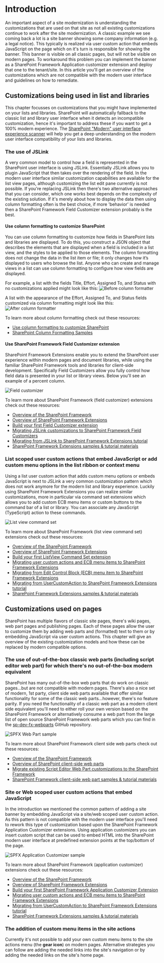# Introduction

An important aspect of a site modernization is understanding the customizations that are used on that site as not all existing customizations continue to work after the site modernization. A classic example we see coming back a lot is a site banner showing some company information (e.g. a legal notice). This typically is realized via user custom action that embeds JavaScript on the page which on it's turn is responsible for showing the banner. This banner is visible on all classic pages, but will not be visible on modern pages. To workaround this problem you can implement the banner as a SharePoint Framework Application customizer extension and deploy that one to the tenant/site. In this article you'll get an overview of the customizations which are not compatible with the modern user interface and guidelines on how to remediate.

## Customizations being used in list and libraries

This chapter focusses on customizations that you might have implemented on your lists and libraries. SharePoint will automatically fallback to the classic list and library user interface when it detects an incompatible customization, hence it's important to address these if you want to get a 100% modern experience. The [SharePoint "Modern" user interface experience scanner](https://github.com/SharePoint/PnP-Tools/tree/master/Solutions/SharePoint.UIExperience.Scanner) will help you get a deep understanding on the modern user interface compatibility of your lists and libraries.

### The use of JSLink

A very common model to control how a field is represented in the SharePoint user interface is using JSLink. Essentially JSLink allows you to plugin JavaScript that then takes over the rendering of the field. In the modern user interface similar customization capabilities are available for the list view pages, although customizing the list edit pane currently is not possible. If you're replacing JSLink then there's two alternative approaches that you can consider, which one works best depends on the complexity of the existing solution. If it's merely about how to display the data then using column formatting often is the best choice, if more 'behavior' is needed then a SharePoint Framework Field Customizer extension probably is the best.

#### Use column formatting to customize SharePoint

You can use column formatting to customize how fields in SharePoint lists and libraries are displayed. To do this, you construct a JSON object that describes the elements that are displayed when a field is included in a list view, and the styles to be applied to those elements. The column formatting does not change the data in the list item or file; it only changes how it’s displayed to users who browse the list. Anyone who can create and manage views in a list can use column formatting to configure how view fields are displayed.

For example, a list with the fields Title, Effort, Assigned To, and Status with no customizations applied might look like this:
![Before column formatter](media/modernize/sp-columnformatting-none.png)

A list with the appearance of the Effort, Assigned To, and Status fields customized via column formatting might look like this:
![After column formatter](media/modernize/sp-columnformatting-all.png)

To learn more about column formatting check out these resources:

- [Use column formatting to customize SharePoint](https://docs.microsoft.com/en-us/sharepoint/dev/declarative-customization/column-formatting)
- [SharePoint Column Formatting Samples](https://github.com/SharePoint/sp-dev-column-formatting)

#### Use SharePoint Framework Field Customizer extension

SharePoint Framework Extensions enable you to extend the SharePoint user experience within modern pages and document libraries, while using the familiar SharePoint Framework tools and libraries for client-side development. Specifically Field Customizers allow you fully control how field data is presented in your list or library views. Below you'll see an example of a percent column.

![Field customizer](media/modernize/spfx-field-customizer-percent-field-graphic.png)

To learn more about SharePoint Framework (field customizer) extensions check out these resources:

- [Overview of the SharePoint Framework](https://docs.microsoft.com/en-us/sharepoint/dev/spfx/sharepoint-framework-overview)
- [Overview of SharePoint Framework Extensions](https://docs.microsoft.com/en-us/sharepoint/dev/spfx/extensions/overview-extensions)
- [Build your first Field Customizer extension](https://docs.microsoft.com/en-us/sharepoint/dev/spfx/extensions/get-started/building-simple-field-customizer)
- [Migrating JSLink customizations to SharePoint Framework Field Customizers](https://docs.microsoft.com/en-us/sharepoint/dev/spfx/extensions/guidance/migrate-jslink-to-spfx-extensions)
- [Migrating from JSLink to SharePoint Framework Extensions tutorial](https://docs.microsoft.com/en-us/sharepoint/dev/spfx/extensions/guidance/migrate-from-jslink-to-spfx-extensions)
- [SharePoint Framework Extensions samples & tutorial materials](https://github.com/SharePoint/sp-dev-fx-extensions)

### List scoped user custom actions that embed JavaScript or add custom menu options in the list ribbon or context menu

Using a list user custom action that adds custom menu options or embeds JavaScript is next to JSLink a very common customization pattern which does not work anymore for the modern list and library experience. Luckily using SharePoint Framework Extensions you can realize similar customizations, more in particular via command set extensions which allows you to add custom ECB menu items or custom buttons to the command bar of a list or library. You can associate any JavaScript (TypeScript) action to these commands.

![List view command set](media/modernize/spfx-listview-commandset-doc-select.png)

To learn more about SharePoint Framework (list view command set) extensions check out these resources:

- [Overview of the SharePoint Framework](https://docs.microsoft.com/en-us/sharepoint/dev/spfx/sharepoint-framework-overview)
- [Overview of SharePoint Framework Extensions](https://docs.microsoft.com/en-us/sharepoint/dev/spfx/extensions/overview-extensions)
- [Build your first ListView Command Set extension](https://docs.microsoft.com/en-us/sharepoint/dev/spfx/extensions/get-started/building-simple-cmdset-with-dialog-api)
- [Migrating user custom actions and ECB menu items to SharePoint Framework Extensions](https://docs.microsoft.com/en-us/sharepoint/dev/spfx/extensions/guidance/migrate-user-customactions-to-spfx-extensions)
- [Migrating from Edit Control Block (ECB) menu item to SharePoint Framework Extensions](https://docs.microsoft.com/en-us/sharepoint/dev/spfx/extensions/guidance/migrate-from-ecb-to-spfx-extensions)
- [Migrating from UserCustomAction to SharePoint Framework Extensions tutorial](https://docs.microsoft.com/en-us/sharepoint/dev/spfx/extensions/guidance/migrate-from-usercustomactions-to-spfx-extensions)
- [SharePoint Framework Extensions samples & tutorial materials](https://github.com/SharePoint/sp-dev-fx-extensions)

## Customizations used on pages

SharePoint has multiple flavors of classic site pages, there's wiki pages, web part pages and publishing pages. Each of these pages allow the user to customize them by adding web parts and (formatted) text to them or by embedding JavaScript via user custom actions. This chapter will give an overview of the existing customization models and how these can be replaced by modern compatible options.

### The use of out-of-the-box classic web parts (including script editor web part) for which there's no out-of-the-box modern equivalent

SharePoint has many out-of-the-box web parts that do work on classic pages...but are not compatible with modern pages. There's also a nice set of modern, 1st party, client side web parts available that offer similar functionality for some of the classic web parts...however, there's no feature parity. If you need the functionality of a classic web part as a modern client side equivalent you'll need to either roll your own version based on the SharePoint Framework or alternatively consume a web part from the large list of open source SharePoint Framework web parts which you can find in the [sp-dev-fx-webparts](https://github.com/SharePoint/sp-dev-fx-webparts) GitHub repository.

![SPFX Web Part sample](media/modernize/spfx-react-image-magnifier.gif)

To learn more about SharePoint Framework client side web parts check out these resources:

- [Overview of the SharePoint Framework](https://docs.microsoft.com/en-us/sharepoint/dev/spfx/sharepoint-framework-overview)
- [Overview of SharePoint client-side web parts](https://docs.microsoft.com/en-us/sharepoint/dev/spfx/web-parts/overview-client-side-web-parts)
- [Migrate existing Script Editor Web Part customizations to the SharePoint Framework](https://docs.microsoft.com/en-us/sharepoint/dev/spfx/web-parts/guidance/migrate-script-editor-web-part-customizations)
- [SharePoint Framework client-side web part samples & tutorial materials](https://github.com/SharePoint/sp-dev-fx-webparts)

### Site or Web scoped user custom actions that embed JavaScript

In the introduction we mentioned the common pattern of adding a site banner by embedding JavaScript via a site/web scoped user custom action. As this pattern is not compatible with the modern user interface you'll need to rework this type of customization based upon the SharePoint Framework Application Customizer extensions. Using application customizers you can insert custom script that can be used to embed HTML into the SharePoint modern user interface at predefined extension points at the top/bottom of the page.

![SPFX Application Customizer sample](media/modernize/spfx-application-customizer-sample.png)

To learn more about SharePoint Framework (application customizer) extensions check out these resources:

- [Overview of the SharePoint Framework](https://docs.microsoft.com/en-us/sharepoint/dev/spfx/sharepoint-framework-overview)
- [Overview of SharePoint Framework Extensions](https://docs.microsoft.com/en-us/sharepoint/dev/spfx/extensions/overview-extensions)
- [Build your first SharePoint Framework Application Customizer Extension](https://docs.microsoft.com/en-us/sharepoint/dev/spfx/extensions/get-started/build-a-hello-world-extension)
- [Migrating user custom actions and ECB menu items to SharePoint Framework Extensions](https://docs.microsoft.com/en-us/sharepoint/dev/spfx/extensions/guidance/migrate-user-customactions-to-spfx-extensions)
- [Migrating from UserCustomAction to SharePoint Framework Extensions tutorial](https://docs.microsoft.com/en-us/sharepoint/dev/spfx/extensions/guidance/migrate-from-usercustomactions-to-spfx-extensions)
- [SharePoint Framework Extensions samples & tutorial materials](https://github.com/SharePoint/sp-dev-fx-extensions)

### The addition of custom menu items in the site actions

Currently it's not possible to add your own custom menu items to the site actions menu (the **gear icon**) on modern pages. Alternative strategies you can follow are adding the needed links into the site's navigation or by adding the needed links on the site's home page.